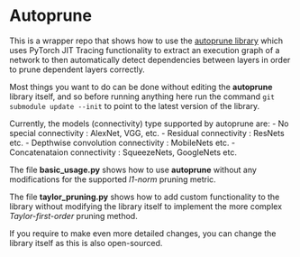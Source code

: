 Autoprune
=
This is a wrapper repo that shows how to use the 
[autoprune library](https://github.com/ICIdsl/autoprune) which uses PyTorch JIT
Tracing functionality to extract an execution graph of a network to then automatically detect
dependencies between layers in order to prune dependent layers correctly. 

Most things you want to do can be done without editing the **autoprune** library itself, and so
before running anything here run the command `git submodule update --init` to point to the latest
version of the library.

Currently, the models (connectivity) type supported by autoprune are:
    - No special connectivity : AlexNet, VGG, etc.
    - Residual connectivity : ResNets etc.
    - Depthwise convolution connectivity : MobileNets etc.
    - Concatenataion connectivity : SqueezeNets, GoogleNets etc.

The file **basic_usage.py** shows how to use **autoprune** without any modifications for the 
supported *l1-norm* pruning metric. 

The file **taylor_pruning.py** shows how to add custom functionality to the library without 
modifying the library itself to implement the more complex *Taylor-first-order* pruning method.

If you require to make even more detailed changes, you can change the library itself as this is
also open-sourced.

